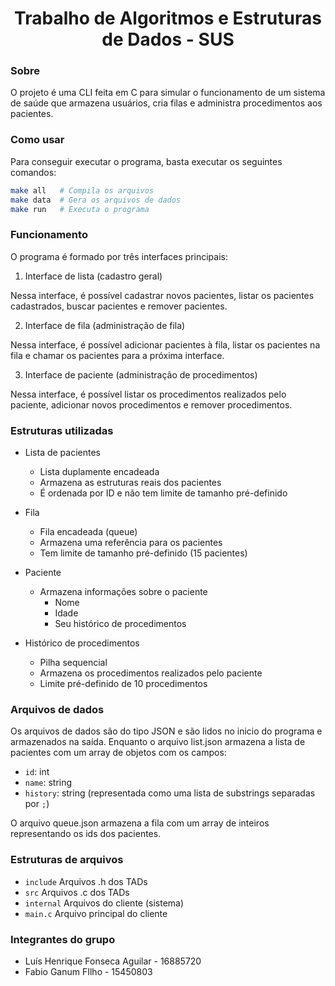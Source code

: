 <h1 align="center"> Trabalho de Algoritmos e Estruturas de Dados - SUS </h1>

### Sobre

O projeto é uma CLI feita em C para simular o funcionamento de um sistema de saúde que armazena usuários, cria filas e administra procedimentos aos pacientes.

### Como usar

Para conseguir executar o programa, basta executar os seguintes comandos:

```bash
make all   # Compila os arquivos
make data  # Gera os arquivos de dados
make run   # Executa o programa
```

### Funcionamento

O programa é formado por três interfaces principais:

1. Interface de lista (cadastro geral)

Nessa interface, é possível cadastrar novos pacientes, listar os pacientes cadastrados, buscar pacientes e remover pacientes. 

2. Interface de fila (administração de fila)

Nessa interface, é possível adicionar pacientes à fila, listar os pacientes na fila e chamar os pacientes para a próxima interface.

3. Interface de paciente (administração de procedimentos)

Nessa interface, é possível listar os procedimentos realizados pelo paciente, adicionar novos procedimentos e remover procedimentos.

### Estruturas utilizadas

- Lista de pacientes
    - Lista duplamente encadeada
    - Armazena as estruturas reais dos pacientes
    - É ordenada por ID e não tem limite de tamanho pré-definido

- Fila
    - Fila encadeada (queue)
    - Armazena uma referência para os pacientes
    - Tem limite de tamanho pré-definido (15 pacientes)

- Paciente
    - Armazena informações sobre o paciente
        - Nome
        - Idade
        - Seu histórico de procedimentos

- Histórico de procedimentos
    - Pilha sequencial
    - Armazena os procedimentos realizados pelo paciente
    - Limite pré-definido de 10 procedimentos

### Arquivos de dados

Os arquivos de dados são do tipo JSON e são lidos no inicio do programa e armazenados na saída.
Enquanto o arquivo list.json armazena a lista de pacientes com um array de objetos com os campos:

- `id`: int
- `name`: string
- `history`: string (representada como uma lista de substrings separadas por `;`)

O arquivo queue.json armazena a fila com um array de inteiros representando os ids dos pacientes.

### Estruturas de arquivos

- `include`     Arquivos .h dos TADs
- `src`         Arquivos .c dos TADs
- `internal`    Arquivos do cliente (sistema)
- `main.c`      Arquivo principal do cliente

### Integrantes do grupo

- Luís Henrique Fonseca Aguilar - 16885720
- Fabio Ganum FIlho - 15450803
